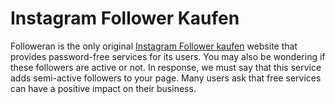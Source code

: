 # Instagram Follower Kaufen
Followeran is the only original [Instagram Follower kaufen](https://www.vavira.de/shop/instagram-follower-kaufen/) website that provides password-free services for its users. You may also be wondering if these followers are active or not. In response, we must say that this service adds semi-active followers to your page. Many users ask that free services can have a positive impact on their business.
